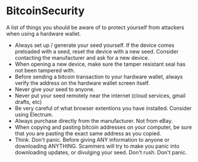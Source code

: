 # BitcoinSecurity
A list of things you should be aware of to protect yourself from attackers when using a hardware wallet.

- Always set up / generate your seed yourself. If the device comes preloaded with a seed, reset the device with a new seed. Consider contacting the manufacturer and ask for a new device.
- When opening a new device, make sure the tamper resistant seal has not been tampered with.
- Before sending a bitcoin transaction to your hardware wallet, always verify the address on the hardware wallet screen itself.
- Never give your seed to anyone.
- Never put your seed remotely near the internet (cloud services, gmail drafts, etc)
- Be very careful of what browser extentions you have installed. Consider using Electrum.
- Always purchase directly from the manufacturer. Not from eBay.
- When copying and pasting bitcoin addresses on your computer, be sure that you are pasting the exact same address as you copied.
- Think. Don't panic. Before giving ANY information to anyone or downloading ANYTHING. Scammers will try to make you panic into downloading updates, or divulging your seed. Don't rush. Don't panic.
